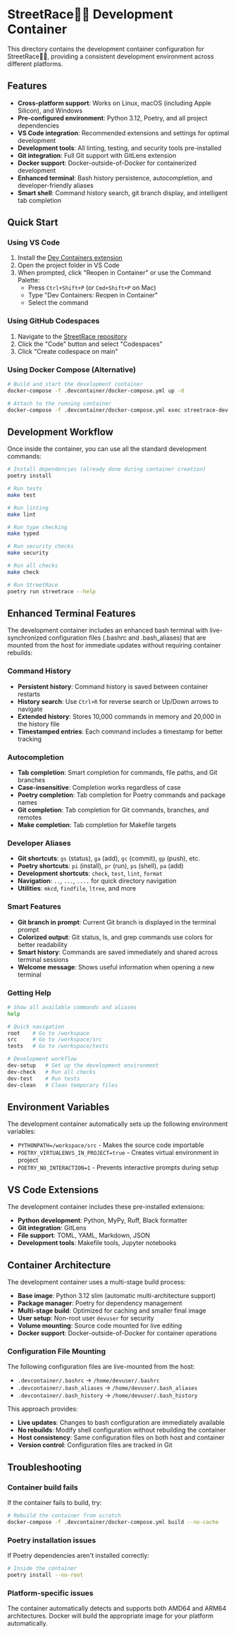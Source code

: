 # StreetRace🚗💨 Development Container

This directory contains the development container configuration for StreetRace🚗💨, providing a consistent development environment across different platforms.

## Features

- **Cross-platform support**: Works on Linux, macOS (including Apple Silicon), and Windows
- **Pre-configured environment**: Python 3.12, Poetry, and all project dependencies
- **VS Code integration**: Recommended extensions and settings for optimal development
- **Development tools**: All linting, testing, and security tools pre-installed
- **Git integration**: Full Git support with GitLens extension
- **Docker support**: Docker-outside-of-Docker for containerized development
- **Enhanced terminal**: Bash history persistence, autocompletion, and developer-friendly aliases
- **Smart shell**: Command history search, git branch display, and intelligent tab completion

## Quick Start

### Using VS Code

1. Install the [Dev Containers extension](https://marketplace.visualstudio.com/items?itemName=ms-vscode-remote.remote-containers)
2. Open the project folder in VS Code
3. When prompted, click "Reopen in Container" or use the Command Palette:
   - Press `Ctrl+Shift+P` (or `Cmd+Shift+P` on Mac)
   - Type "Dev Containers: Reopen in Container"
   - Select the command

### Using GitHub Codespaces

1. Navigate to the [StreetRace repository](https://github.com/krmrn42/street-race)
2. Click the "Code" button and select "Codespaces"
3. Click "Create codespace on main"

### Using Docker Compose (Alternative)

```bash
# Build and start the development container
docker-compose -f .devcontainer/docker-compose.yml up -d

# Attach to the running container
docker-compose -f .devcontainer/docker-compose.yml exec streetrace-dev bash
```

## Development Workflow

Once inside the container, you can use all the standard development commands:

```bash
# Install dependencies (already done during container creation)
poetry install

# Run tests
make test

# Run linting
make lint

# Run type checking
make typed

# Run security checks
make security

# Run all checks
make check

# Run StreetRace
poetry run streetrace --help
```

## Enhanced Terminal Features

The development container includes an enhanced bash terminal with live-synchronized configuration files (.bashrc and .bash_aliases) that are mounted from the host for immediate updates without requiring container rebuilds:

### Command History
- **Persistent history**: Command history is saved between container restarts
- **History search**: Use `Ctrl+R` for reverse search or Up/Down arrows to navigate
- **Extended history**: Stores 10,000 commands in memory and 20,000 in the history file
- **Timestamped entries**: Each command includes a timestamp for better tracking

### Autocompletion
- **Tab completion**: Smart completion for commands, file paths, and Git branches
- **Case-insensitive**: Completion works regardless of case
- **Poetry completion**: Tab completion for Poetry commands and package names
- **Git completion**: Tab completion for Git commands, branches, and remotes
- **Make completion**: Tab completion for Makefile targets

### Developer Aliases
- **Git shortcuts**: `gs` (status), `ga` (add), `gc` (commit), `gp` (push), etc.
- **Poetry shortcuts**: `pi` (install), `pr` (run), `ps` (shell), `pa` (add)
- **Development shortcuts**: `check`, `test`, `lint`, `format`
- **Navigation**: `..`, `...`, `....` for quick directory navigation
- **Utilities**: `mkcd`, `findfile`, `ltree`, and more

### Smart Features
- **Git branch in prompt**: Current Git branch is displayed in the terminal prompt
- **Colorized output**: Git status, ls, and grep commands use colors for better readability
- **Smart history**: Commands are saved immediately and shared across terminal sessions
- **Welcome message**: Shows useful information when opening a new terminal

### Getting Help
```bash
# Show all available commands and aliases
help

# Quick navigation
root    # Go to /workspace
src     # Go to /workspace/src
tests   # Go to /workspace/tests

# Development workflow
dev-setup   # Set up the development environment
dev-check   # Run all checks
dev-test    # Run tests
dev-clean   # Clean temporary files
```

## Environment Variables

The development container automatically sets up the following environment variables:

- `PYTHONPATH=/workspace/src` - Makes the source code importable
- `POETRY_VIRTUALENVS_IN_PROJECT=true` - Creates virtual environment in project
- `POETRY_NO_INTERACTION=1` - Prevents interactive prompts during setup

## VS Code Extensions

The development container includes these pre-installed extensions:

- **Python development**: Python, MyPy, Ruff, Black formatter
- **Git integration**: GitLens
- **File support**: TOML, YAML, Markdown, JSON
- **Development tools**: Makefile tools, Jupyter notebooks

## Container Architecture

The development container uses a multi-stage build process:

- **Base image**: Python 3.12 slim (automatic multi-architecture support)
- **Package manager**: Poetry for dependency management
- **Multi-stage build**: Optimized for caching and smaller final image
- **User setup**: Non-root user `devuser` for security
- **Volume mounting**: Source code mounted for live editing
- **Docker support**: Docker-outside-of-Docker for container operations

### Configuration File Mounting

The following configuration files are live-mounted from the host:

- `.devcontainer/.bashrc` → `/home/devuser/.bashrc`
- `.devcontainer/.bash_aliases` → `/home/devuser/.bash_aliases`
- `.devcontainer/.bash_history` → `/home/devuser/.bash_history`

This approach provides:
- **Live updates**: Changes to bash configuration are immediately available
- **No rebuilds**: Modify shell configuration without rebuilding the container
- **Host consistency**: Same configuration files on both host and container
- **Version control**: Configuration files are tracked in Git

## Troubleshooting

### Container build fails

If the container fails to build, try:

```bash
# Rebuild the container from scratch
docker-compose -f .devcontainer/docker-compose.yml build --no-cache
```

### Poetry installation issues

If Poetry dependencies aren't installed correctly:

```bash
# Inside the container
poetry install --no-root
```

### Platform-specific issues

The container automatically detects and supports both AMD64 and ARM64 architectures. Docker will build the appropriate image for your platform automatically.